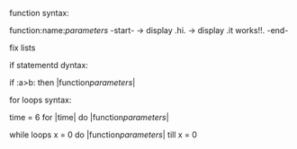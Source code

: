 function syntax:

function:name:*parameters*
-start-
-> display .hi.
-> display .it works!!.
-end-

fix lists

if statementd dyntax:

if :a>b: then |function*parameters*|

for loops syntax:

time = 6
for |time| do |function*parameters*|

while loops
x = 0
do |function*parameters*| till x = 0
